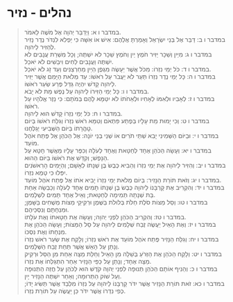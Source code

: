 # נהלים - נזיר

> במדבר ו א: וַיְדַבֵּר יְהוָה אֶל מֹשֶׁה לֵּאמֹר.  
> במדבר ו ב: דַּבֵּר אֶל בְּנֵי יִשְׂרָאֵל וְאָמַרְתָּ אֲלֵהֶם:  אִישׁ אוֹ אִשָּׁה כִּי יַפְלִא לִנְדֹּר נֶדֶר נָזִיר לְהַזִּיר לַיהוָה.  
> במדבר ו ג: מִיַּיִן וְשֵׁכָר יַזִּיר חֹמֶץ יַיִן וְחֹמֶץ שֵׁכָר לֹא יִשְׁתֶּה; וְכָל מִשְׁרַת עֲנָבִים לֹא יִשְׁתֶּה וַעֲנָבִים לַחִים וִיבֵשִׁים לֹא יֹאכֵל.  
> במדבר ו ד: כֹּל יְמֵי נִזְרוֹ:  מִכֹּל אֲשֶׁר יֵעָשֶׂה מִגֶּפֶן הַיַּיִן מֵחַרְצַנִּים וְעַד זָג לֹא יֹאכֵל.  
> במדבר ו ה: כָּל יְמֵי נֶדֶר נִזְרוֹ תַּעַר לֹא יַעֲבֹר עַל רֹאשׁוֹ:  עַד מְלֹאת הַיָּמִם אֲשֶׁר יַזִּיר לַיהוָה קָדֹשׁ יִהְיֶה גַּדֵּל פֶּרַע שְׂעַר רֹאשׁוֹ.  
> במדבר ו ו: כָּל יְמֵי הַזִּירוֹ לַיהוָה עַל נֶפֶשׁ מֵת לֹא יָבֹא.  
> במדבר ו ז: לְאָבִיו וּלְאִמּוֹ לְאָחִיו וּלְאַחֹתוֹ לֹא יִטַּמָּא לָהֶם בְּמֹתָם:  כִּי נֵזֶר אֱלֹהָיו עַל רֹאשׁוֹ.  
> במדבר ו ח: כֹּל יְמֵי נִזְרוֹ קָדֹשׁ הוּא לַיהוָה.  
> במדבר ו ט: וְכִי יָמוּת מֵת עָלָיו בְּפֶתַע פִּתְאֹם וְטִמֵּא רֹאשׁ נִזְרוֹ וְגִלַּח רֹאשׁוֹ בְּיוֹם טָהֳרָתוֹ בַּיּוֹם הַשְּׁבִיעִי יְגַלְּחֶנּוּ.  
> במדבר ו י: וּבַיּוֹם הַשְּׁמִינִי יָבִא שְׁתֵּי תֹרִים אוֹ שְׁנֵי בְּנֵי יוֹנָה:  אֶל הַכֹּהֵן אֶל פֶּתַח אֹהֶל מוֹעֵד.  
> במדבר ו יא: וְעָשָׂה הַכֹּהֵן אֶחָד לְחַטָּאת וְאֶחָד לְעֹלָה וְכִפֶּר עָלָיו מֵאֲשֶׁר חָטָא עַל הַנָּפֶשׁ; וְקִדַּשׁ אֶת רֹאשׁוֹ בַּיּוֹם הַהוּא.  
> במדבר ו יב: וְהִזִּיר לַיהוָה אֶת יְמֵי נִזְרוֹ וְהֵבִיא כֶּבֶשׂ בֶּן שְׁנָתוֹ לְאָשָׁם; וְהַיָּמִים הָרִאשֹׁנִים יִפְּלוּ כִּי טָמֵא נִזְרוֹ.  
> במדבר ו יג: וְזֹאת תּוֹרַת הַנָּזִיר:  בְּיוֹם מְלֹאת יְמֵי נִזְרוֹ יָבִיא אֹתוֹ אֶל פֶּתַח אֹהֶל מוֹעֵד.  
> במדבר ו יד: וְהִקְרִיב אֶת קָרְבָּנוֹ לַיהוָה כֶּבֶשׂ בֶּן שְׁנָתוֹ תָמִים אֶחָד לְעֹלָה וְכַבְשָׂה אַחַת בַּת שְׁנָתָהּ תְּמִימָה לְחַטָּאת; וְאַיִל אֶחָד תָּמִים לִשְׁלָמִים.  
> במדבר ו טו: וְסַל מַצּוֹת סֹלֶת חַלֹּת בְּלוּלֹת בַּשֶּׁמֶן וּרְקִיקֵי מַצּוֹת מְשֻׁחִים בַּשָּׁמֶן; וּמִנְחָתָם וְנִסְכֵּיהֶם.  
> במדבר ו טז: וְהִקְרִיב הַכֹּהֵן לִפְנֵי יְהוָה; וְעָשָׂה אֶת חַטָּאתוֹ וְאֶת עֹלָתוֹ.  
> במדבר ו יז: וְאֶת הָאַיִל יַעֲשֶׂה זֶבַח שְׁלָמִים לַיהוָה עַל סַל הַמַּצּוֹת; וְעָשָׂה הַכֹּהֵן אֶת מִנְחָתוֹ וְאֶת נִסְכּוֹ.  
> במדבר ו יח: וְגִלַּח הַנָּזִיר פֶּתַח אֹהֶל מוֹעֵד אֶת רֹאשׁ נִזְרוֹ; וְלָקַח אֶת שְׂעַר רֹאשׁ נִזְרוֹ וְנָתַן עַל הָאֵשׁ אֲשֶׁר תַּחַת זֶבַח הַשְּׁלָמִים.  
> במדבר ו יט: וְלָקַח הַכֹּהֵן אֶת הַזְּרֹעַ בְּשֵׁלָה מִן הָאַיִל וְחַלַּת מַצָּה אַחַת מִן הַסַּל וּרְקִיק מַצָּה אֶחָד; וְנָתַן עַל כַּפֵּי הַנָּזִיר אַחַר הִתְגַּלְּחוֹ אֶת נִזְרוֹ.  
> במדבר ו כ: וְהֵנִיף אוֹתָם הַכֹּהֵן תְּנוּפָה לִפְנֵי יְהוָה קֹדֶשׁ הוּא לַכֹּהֵן עַל חֲזֵה הַתְּנוּפָה וְעַל שׁוֹק הַתְּרוּמָה; וְאַחַר יִשְׁתֶּה הַנָּזִיר יָיִן.  
> במדבר ו כא: זֹאת תּוֹרַת הַנָּזִיר אֲשֶׁר יִדֹּר קָרְבָּנוֹ לַיהוָה עַל נִזְרוֹ מִלְּבַד אֲשֶׁר תַּשִּׂיג יָדוֹ; כְּפִי נִדְרוֹ אֲשֶׁר יִדֹּר כֵּן יַעֲשֶׂה עַל תּוֹרַת נִזְרוֹ.   
 

